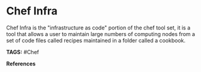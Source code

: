 # Chef Infra

Chef Infra is the "infrastructure as code" portion of the chef tool set, it is a tool that allows a user to maintain large numbers of computing nodes from a set of code files called recipes maintained in a folder called a cookbook.

__TAGS:__
#Chef

__References__

